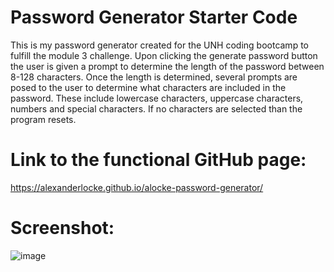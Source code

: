 # Password Generator Starter Code

This is my password generator created for the UNH coding bootcamp to fulfill the module 3 challenge. Upon clicking the generate password button the user is given a prompt to determine the length of the password between 8-128 characters. Once the length is determined, several prompts are posed to the user to determine what characters are included in the password. These include lowercase characters, uppercase characters, numbers and special characters. If no characters are selected than the program resets. 

# Link to the functional GitHub page:

https://alexanderlocke.github.io/alocke-password-generator/

# Screenshot:

![image](https://github.com/AlexanderLocke/alocke-password-generator/assets/137340611/318e2c96-ed4f-4619-9b72-b93193679844)

